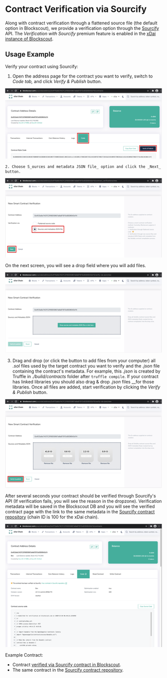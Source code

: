 # Contract Verification via Sourcify

Along with contract verification through a flattened source file \(the default option in Blockscout\), we provide a verification option through the [Sourcify](https://sourcify.dev/) API. The _Verification with Sourcify_ premium feature is enabled in the [xDai instance of Blockscout](https://blockscout.com/poa/xdai).

## Usage Example

Verify your contract using Sourcify:

   1. Open the address page for the contract you want to verify, switch to _Code tab,_ and click _Verify & Publish_ button.

![](../../.gitbook/assets/screenshot-2020-12-28-at-08.38.15_2.png)

    2. Choose S_ources and metadata JSON file_ option and click the _Next_ button.

![](../../.gitbook/assets/screenshot-2020-12-28-at-08.43.13_2.png)

On the next screen, you will see a drop field where you will add files.

![](../../.gitbook/assets/screenshot-2020-12-28-at-08.46.06.png)

3. Drag and drop \(or click the button to add files from your computer\) all _.sol_ files used by the target contract you want to verify and the _.json_ file containing the contract's metadata. For example, this _.json_ is created by Truffle in _./build/contracts_ folder after `truffle compile`. If your contract has linked libraries you should also drag & drop _.json_ files __for those libraries. Once all files are added, start verification by clicking the _Verify & Publish_ button.

![](../../.gitbook/assets/screenshot-2020-12-28-at-08.57.42_2.png)

After several seconds your contract should be verified through Sourcify's API \(If verification fails, you will see the reason in the dropzone\). Verification metadata will be saved in the Blockscout DB and you will see the verified contract page with the link to the same metadata in the [Sourcify contract repository](https://contractrepo.komputing.org/contracts/full_match/100/) \(chain ID is 100 for the xDai chain\).

![](../../.gitbook/assets/screenshot-2020-12-28-at-08.59.50.png)

Example Contract:

* Contract [verified via Sourcify contract in Blockscout](https://blockscout.com/poa/xdai/address/0x4f15a6e74CFC2F80D5967a8aB75F3c83D8043cF4/contracts). 
* The same contract in the [Sourcify contract repository](https://contractrepo.komputing.org/contracts/full_match/100/0x4f15a6e74CFC2F80D5967a8aB75F3c83D8043cF4/).

